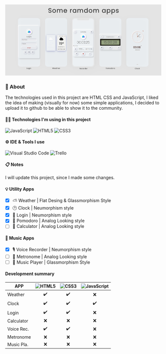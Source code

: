 ![appShowCase](https://github.com/quantosh/html-css-js/blob/main/appShowCase.png)

### 📌 About
The technologies used in this project are HTML CSS and JavaScript, I liked the idea of making (visually for now) some simple applications, I decided to upload it to github to be able to show it to the community.

#### 👩‍💻 Technologies I'm using in this project
![JavaScript](https://img.shields.io/static/v1?style=for-the-badge&message=JavaScript&color=222222&logo=JavaScript&logoColor=F7DF1E&label=)
![HTML5](https://img.shields.io/static/v1?style=for-the-badge&message=HTML5&color=E34F26&logo=HTML5&logoColor=FFFFFF&label=)
![CSS3](https://img.shields.io/static/v1?style=for-the-badge&message=CSS3&color=1572B6&logo=CSS3&logoColor=FFFFFF&label=)

#### ⚙ IDE & Tools I use
![Visual Studio Code](https://img.shields.io/static/v1?style=for-the-badge&message=Visual+Studio+Code&color=007ACC&logo=Visual+Studio+Code&logoColor=FFFFFF&label=)
![Trello](https://img.shields.io/static/v1?style=for-the-badge&message=Trello&color=0079BF&logo=Trello&logoColor=FFFFFF&label=)

#### 📋 Notes
I will update this project, since I made some changes.

#### 💡 Utility Apps
- [x]  ⛅ Weather | Flat Desing & Glassmorphism Style
- [x]  🕑 Clock | Neumorphism style
- [x]  👤 Login | Neumorphism style
- [x]  🍅 Pomodoro | Analog Looking style
- [ ]  🔢 Calculator | Analog Looking style

#### 🎵 Music Apps
- [x]  🎙️ Voice Recorder | Neumorphism style
- [ ]  🔢 Metronome | Analog Looking style
- [ ]  💽 Music Player | Glassmorphism Style

#### Development summary  
| APP |![HTML5](https://img.shields.io/static/v1?style=for-the-badge&message=HTML5&color=E34F26&logo=HTML5&logoColor=FFFFFF&label=) | ![CSS3](https://img.shields.io/static/v1?style=for-the-badge&message=CSS&color=1572B6&logo=CSS3&logoColor=FFFFFF&label=)  | ![JavaScript](https://img.shields.io/static/v1?style=for-the-badge&message=JS&color=222222&logo=JavaScript&logoColor=F7DF1E&label=) | 
| -- | :--:| :--: | :--: | 
| Weather   | ✔️| ✔️ | ❌ | 
| Clock     | ✔️ | ✔️ | ✔️ | 
| Login     | ✔️ | ✔️ | ❌ | 
| Calculator  | ❌ | ❌ | ❌ |
| Voice Rec.  | ✔️ | ✔️ | ❌ |  
| Metronome  | ❌ | ❌ | ❌ |  
| Music Pla.  | ❌ | ❌ | ❌ |    
